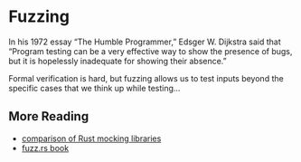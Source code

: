 # Fuzzing

In his 1972 essay “The Humble Programmer,” Edsger W. Dijkstra said that “Program testing can be a
very effective way to show the presence of bugs, but it is hopelessly inadequate for showing their
absence.”

Formal verification is hard, but fuzzing allows us to test inputs beyond the specific cases that we
think up while testing...

## More Reading

-   [comparison of Rust mocking libraries](https://github.com/asomers/mock_shootout)
-   [fuzz.rs book](https://fuzz.rs/book/)
